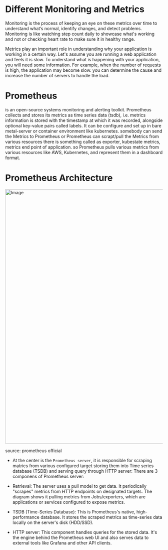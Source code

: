 # Different Monitoring and Metrics
Monitoring is the process of keeping an eye on these metrics over time to understand what’s normal, identify changes, and detect problems. Monitoring is like watching step count daily to showcase what's working and not or checking heart rate to make sure it in healthy range.

Metrics play an important role in understanding why your application is working in a certain way. Let's assume you are running a web application and feels it is slow. To understand what is happening with your application, you will need some information. For example, when the number of requests is high, the application may become slow.  you can determine the cause and increase the number of servers to handle the load.

# Prometheus
is an open-source systems monitoring and alerting toolkit. Prometheus collects and stores its metrics as time series data (tsdb), i.e. metrics information is stored with the timestamp at which it was recorded, alongside optional key-value pairs called labels.
It can be configure and set up in bare metal-server or container environment like kubernetes.
somebody can send the Metrics to Prometheus or Prometheus can scrapt/pull the Metrics from various resources there is something called as exporter, kubestate metrics, metrics end point of application. so Prometheus pulls various metrics from various resources like AWS, Kubernetes, and represent them in a dashboard format. 
# Prometheus Architecture
<img width="1351" height="811" alt="Image" src="https://github.com/user-attachments/assets/91c4737d-6b0e-4ab5-95da-98337448e8aa" />

source: prometheus official

- At the center is the ``Prometheus server``, it is responsible for scraping matrics from various configured target storing them into Time series database (TSDB) and serving query through HTTP server:
There are 3 componens of Prometheus server:

- Retrieval: The server uses a pull model to get data. It periodically "scrapes" metrics from HTTP endpoints on designated targets. The diagram shows it pulling metrics from Jobs/exporters, which are applications or services configured to expose metrics.

- TSDB (Time-Series Database): This is Prometheus's native, high-performance database. It stores the scraped metrics as time-series data locally on the server's disk (HDD/SSD).

- HTTP server: This component handles queries for the stored data. It's the engine behind the Prometheus web UI and also serves data to external tools like Grafana and other API clients.

